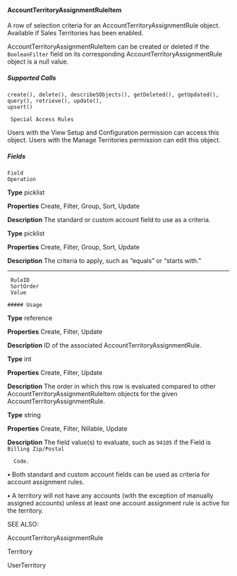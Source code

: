 #### AccountTerritoryAssignmentRuleItem

A row of selection criteria for an AccountTerritoryAssignmentRule object. Available if Sales Territories has been enabled.

AccountTerritoryAssignmentRuleItem can be created or deleted if the `BooleanFilter` field on its corresponding
AccountTerritoryAssignmentRule object is a null value.

##### Supported Calls
```
create(), delete(), describeSObjects(), getDeleted(), getUpdated(), query(), retrieve(), update(),
upsert()

 Special Access Rules

```
Users with the View Setup and Configuration permission can access this object. Users with the Manage Territories permission can edit
this object.

##### Fields

```
Field
Operation

```

**Type**
picklist

**Properties**
Create, Filter, Group, Sort, Update

**Description**
The standard or custom account field to use as a criteria.

**Type**
picklist

**Properties**
Create, Filter, Group, Sort, Update

**Description**
The criteria to apply, such as “equals” or “starts with.”


-----

```
 RuleID
 SortOrder
 Value

##### Usage

```

**Type**
reference

**Properties**
Create, Filter, Update

**Description**
ID of the associated AccountTerritoryAssignmentRule.

**Type**
int

**Properties**
Create, Filter, Update

**Description**
The order in which this row is evaluated compared to other
AccountTerritoryAssignmentRuleItem objects for the given AccountTerritoryAssignmentRule.

**Type**
string

**Properties**
Create, Filter, Nillable, Update

**Description**
The field value(s) to evaluate, such as `94105` if the Field is `Billing Zip/Postal`
```
  Code.

```


**•** Both standard and custom account fields can be used as criteria for account assignment rules.

**•** A territory will not have any accounts (with the exception of manually assigned accounts) unless at least one account assignment
rule is active for the territory.

SEE ALSO:

AccountTerritoryAssignmentRule

Territory

UserTerritory
